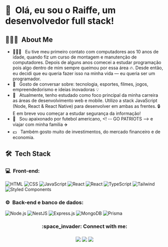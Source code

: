 <h1>👋 &nbsp;Olá, eu sou o Raiffe, um desenvolvedor full stack!</h1>

<h2> 👨🏻‍💻 &nbsp;About Me </h2>

- 👨🏻‍💻 &nbsp; Eu tive meu primeiro contato com computadores aos 10 anos de idade, quando fiz um curso de montagem e manutenção de computadores. Depois de alguns anos comecei a estudar programação pois algo dentro de mim sempre queimou por essa área 🔥. Desde então, eu decidi que eu queria fazer isso na minha vida — eu queria ser um programador.
- 💬 &nbsp; Gosto de conversar sobre: tecnologia, esportes, filmes, jogos, empreendedorismo e ideias inovadoras 💡
- 🚀 &nbsp; Atualmente, tenho estudado como foco principal da minha carreira as áreas de desenvolvimento web e mobile. Utilizo a stack JavaScript (Node, React & React Native) para desenvolver em ambas as frentes. 🔒 E em breve vou começar a estudar segurança da informação! 
- 🏈 &nbsp; Sou apaixonado por futebol americano, <! -- GO PATRIOTS -->  e viajar com minha familia ✈️
- 💵 &nbsp; Também gosto muito de investimentos, do mercado financeiro e de economia.

<h2> 🛠 &nbsp;Tech Stack</h2>
<h3>💻 &nbsp;Front-end:</h3>

![HTML](https://img.shields.io/badge/-HTML-333333?style=flat&logo=HTML5)
![CSS](https://img.shields.io/badge/-CSS-333333?style=flat&logo=CSS3&logoColor=1572B6)
![JavaScript](https://img.shields.io/badge/-JavaScript-333333?style=flat&logo=javascript)
![React](https://img.shields.io/badge/-React-333333?style=flat&logo=react)
![React](https://img.shields.io/badge/-React%20Native-333333?style=flat&logo=react)
![TypeScript](https://img.shields.io/badge/typescript-%23007ACC.svg?style=flat&logo=typescript&logoColor=white)
![Tailwind](https://img.shields.io/badge/Tailwind_CSS-38B2AC?style=flat&logo=tailwind-css&logoColor=white)
![Styled Components](https://img.shields.io/badge/styled--components-DB7093?style=flat&logo=styled-components&logoColor=white)


<h3>⚙️ &nbsp;Back-end e banco de dados:</h3>

![Node.js](https://img.shields.io/badge/-Node.js-333333?style=flat&logo=node.js)
![NestJS](https://img.shields.io/badge/-NestJS-333333?style=flat&logo=nestjs&logoColor=E535AB)
![Express.js](https://img.shields.io/badge/express.js-%23404d59.svg?style=flat&logo=express&logoColor=%2361DAFB)
![MongoDB](https://img.shields.io/badge/-MongoDB-333333?style=flat&logo=mongodb)
![Prisma](https://img.shields.io/badge/Prisma-3982CE?style=flat&logo=Prisma&logoColor=white)



<h3 align="center"> :space_invader: Connect with me: <h3>
	
	
	
<div align="center">

  <a href = "mailto:1993.raiffe@gmail.com"><img src="https://img.shields.io/badge/-Gmail-%23333?style=for-the-badge&logo=gmail&logoColor=white" target="_blank"></a>
  <a href="https://www.linkedin.com/in/raiffemoura" target="_blank"><img src="https://img.shields.io/badge/-LinkedIn-%230077B5?style=for-the-badge&logo=linkedin&logoColor=white" target="_blank"></a> 
  <a href="https://www.instagram.com/raiffemoura/" target="_blank"><img src="https://img.shields.io/badge/-Instagram-%23E4405F?style=for-the-badge&logo=instagram&logoColor=white" target="_blank"></a>
</div>
